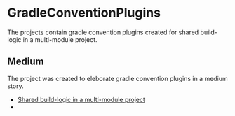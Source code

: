# GradleConventionPlugins
The projects contain gradle convention plugins created for shared build-logic in a multi-module project.

## Medium
The project was created to eleborate gradle convention plugins in a medium story. 
- [Shared build-logic in a multi-module project](https://medium.com/gitconnected/gradle-convention-plugins-shared-build-logic-android-muti-module-project-6bf090ee043a)
- 
